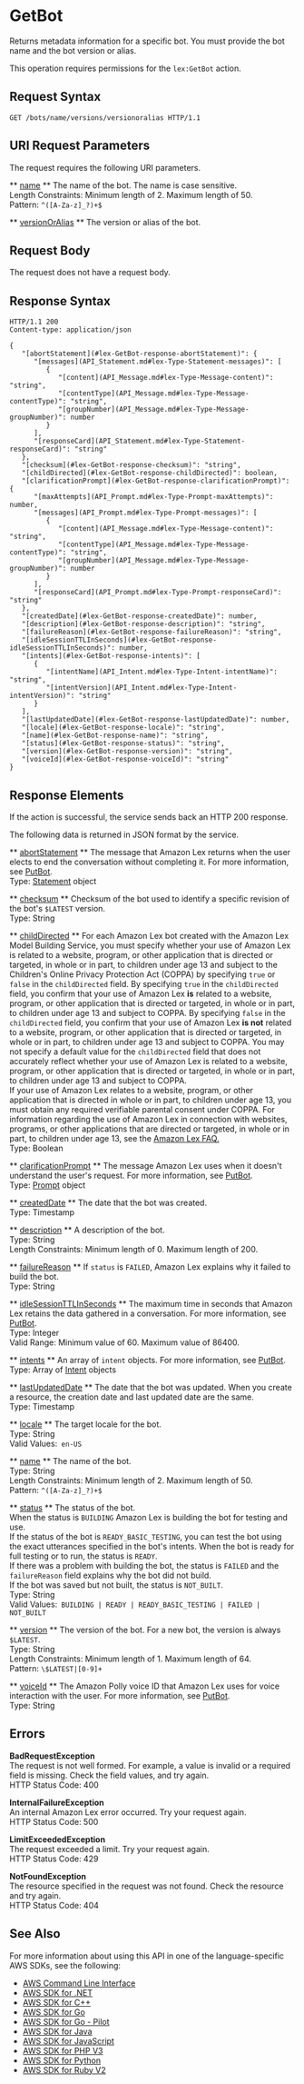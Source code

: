 # GetBot<a name="API_GetBot"></a>

Returns metadata information for a specific bot\. You must provide the bot name and the bot version or alias\. 

 This operation requires permissions for the `lex:GetBot` action\. 

## Request Syntax<a name="API_GetBot_RequestSyntax"></a>

```
GET /bots/name/versions/versionoralias HTTP/1.1
```

## URI Request Parameters<a name="API_GetBot_RequestParameters"></a>

The request requires the following URI parameters\.

 ** [name](#API_GetBot_RequestSyntax) **   <a name="lex-GetBot-request-name"></a>
The name of the bot\. The name is case sensitive\.   
Length Constraints: Minimum length of 2\. Maximum length of 50\.  
Pattern: `^([A-Za-z]_?)+$` 

 ** [versionOrAlias](#API_GetBot_RequestSyntax) **   <a name="lex-GetBot-request-versionOrAlias"></a>
The version or alias of the bot\.

## Request Body<a name="API_GetBot_RequestBody"></a>

The request does not have a request body\.

## Response Syntax<a name="API_GetBot_ResponseSyntax"></a>

```
HTTP/1.1 200
Content-type: application/json

{
   "[abortStatement](#lex-GetBot-response-abortStatement)": { 
      "[messages](API_Statement.md#lex-Type-Statement-messages)": [ 
         { 
            "[content](API_Message.md#lex-Type-Message-content)": "string",
            "[contentType](API_Message.md#lex-Type-Message-contentType)": "string",
            "[groupNumber](API_Message.md#lex-Type-Message-groupNumber)": number
         }
      ],
      "[responseCard](API_Statement.md#lex-Type-Statement-responseCard)": "string"
   },
   "[checksum](#lex-GetBot-response-checksum)": "string",
   "[childDirected](#lex-GetBot-response-childDirected)": boolean,
   "[clarificationPrompt](#lex-GetBot-response-clarificationPrompt)": { 
      "[maxAttempts](API_Prompt.md#lex-Type-Prompt-maxAttempts)": number,
      "[messages](API_Prompt.md#lex-Type-Prompt-messages)": [ 
         { 
            "[content](API_Message.md#lex-Type-Message-content)": "string",
            "[contentType](API_Message.md#lex-Type-Message-contentType)": "string",
            "[groupNumber](API_Message.md#lex-Type-Message-groupNumber)": number
         }
      ],
      "[responseCard](API_Prompt.md#lex-Type-Prompt-responseCard)": "string"
   },
   "[createdDate](#lex-GetBot-response-createdDate)": number,
   "[description](#lex-GetBot-response-description)": "string",
   "[failureReason](#lex-GetBot-response-failureReason)": "string",
   "[idleSessionTTLInSeconds](#lex-GetBot-response-idleSessionTTLInSeconds)": number,
   "[intents](#lex-GetBot-response-intents)": [ 
      { 
         "[intentName](API_Intent.md#lex-Type-Intent-intentName)": "string",
         "[intentVersion](API_Intent.md#lex-Type-Intent-intentVersion)": "string"
      }
   ],
   "[lastUpdatedDate](#lex-GetBot-response-lastUpdatedDate)": number,
   "[locale](#lex-GetBot-response-locale)": "string",
   "[name](#lex-GetBot-response-name)": "string",
   "[status](#lex-GetBot-response-status)": "string",
   "[version](#lex-GetBot-response-version)": "string",
   "[voiceId](#lex-GetBot-response-voiceId)": "string"
}
```

## Response Elements<a name="API_GetBot_ResponseElements"></a>

If the action is successful, the service sends back an HTTP 200 response\.

The following data is returned in JSON format by the service\.

 ** [abortStatement](#API_GetBot_ResponseSyntax) **   <a name="lex-GetBot-response-abortStatement"></a>
The message that Amazon Lex returns when the user elects to end the conversation without completing it\. For more information, see [PutBot](API_PutBot.md)\.  
Type: [Statement](API_Statement.md) object

 ** [checksum](#API_GetBot_ResponseSyntax) **   <a name="lex-GetBot-response-checksum"></a>
Checksum of the bot used to identify a specific revision of the bot's `$LATEST` version\.  
Type: String

 ** [childDirected](#API_GetBot_ResponseSyntax) **   <a name="lex-GetBot-response-childDirected"></a>
For each Amazon Lex bot created with the Amazon Lex Model Building Service, you must specify whether your use of Amazon Lex is related to a website, program, or other application that is directed or targeted, in whole or in part, to children under age 13 and subject to the Children's Online Privacy Protection Act \(COPPA\) by specifying `true` or `false` in the `childDirected` field\. By specifying `true` in the `childDirected` field, you confirm that your use of Amazon Lex **is** related to a website, program, or other application that is directed or targeted, in whole or in part, to children under age 13 and subject to COPPA\. By specifying `false` in the `childDirected` field, you confirm that your use of Amazon Lex **is not** related to a website, program, or other application that is directed or targeted, in whole or in part, to children under age 13 and subject to COPPA\. You may not specify a default value for the `childDirected` field that does not accurately reflect whether your use of Amazon Lex is related to a website, program, or other application that is directed or targeted, in whole or in part, to children under age 13 and subject to COPPA\.  
If your use of Amazon Lex relates to a website, program, or other application that is directed in whole or in part, to children under age 13, you must obtain any required verifiable parental consent under COPPA\. For information regarding the use of Amazon Lex in connection with websites, programs, or other applications that are directed or targeted, in whole or in part, to children under age 13, see the [Amazon Lex FAQ\.](https://aws.amazon.com/lex/faqs#data-security)   
Type: Boolean

 ** [clarificationPrompt](#API_GetBot_ResponseSyntax) **   <a name="lex-GetBot-response-clarificationPrompt"></a>
The message Amazon Lex uses when it doesn't understand the user's request\. For more information, see [PutBot](API_PutBot.md)\.   
Type: [Prompt](API_Prompt.md) object

 ** [createdDate](#API_GetBot_ResponseSyntax) **   <a name="lex-GetBot-response-createdDate"></a>
The date that the bot was created\.  
Type: Timestamp

 ** [description](#API_GetBot_ResponseSyntax) **   <a name="lex-GetBot-response-description"></a>
A description of the bot\.  
Type: String  
Length Constraints: Minimum length of 0\. Maximum length of 200\.

 ** [failureReason](#API_GetBot_ResponseSyntax) **   <a name="lex-GetBot-response-failureReason"></a>
If `status` is `FAILED`, Amazon Lex explains why it failed to build the bot\.  
Type: String

 ** [idleSessionTTLInSeconds](#API_GetBot_ResponseSyntax) **   <a name="lex-GetBot-response-idleSessionTTLInSeconds"></a>
The maximum time in seconds that Amazon Lex retains the data gathered in a conversation\. For more information, see [PutBot](API_PutBot.md)\.  
Type: Integer  
Valid Range: Minimum value of 60\. Maximum value of 86400\.

 ** [intents](#API_GetBot_ResponseSyntax) **   <a name="lex-GetBot-response-intents"></a>
An array of `intent` objects\. For more information, see [PutBot](API_PutBot.md)\.  
Type: Array of [Intent](API_Intent.md) objects

 ** [lastUpdatedDate](#API_GetBot_ResponseSyntax) **   <a name="lex-GetBot-response-lastUpdatedDate"></a>
The date that the bot was updated\. When you create a resource, the creation date and last updated date are the same\.   
Type: Timestamp

 ** [locale](#API_GetBot_ResponseSyntax) **   <a name="lex-GetBot-response-locale"></a>
 The target locale for the bot\.   
Type: String  
Valid Values:` en-US` 

 ** [name](#API_GetBot_ResponseSyntax) **   <a name="lex-GetBot-response-name"></a>
The name of the bot\.  
Type: String  
Length Constraints: Minimum length of 2\. Maximum length of 50\.  
Pattern: `^([A-Za-z]_?)+$` 

 ** [status](#API_GetBot_ResponseSyntax) **   <a name="lex-GetBot-response-status"></a>
The status of the bot\.   
When the status is `BUILDING` Amazon Lex is building the bot for testing and use\.  
If the status of the bot is `READY_BASIC_TESTING`, you can test the bot using the exact utterances specified in the bot's intents\. When the bot is ready for full testing or to run, the status is `READY`\.  
If there was a problem with building the bot, the status is `FAILED` and the `failureReason` field explains why the bot did not build\.  
If the bot was saved but not built, the status is `NOT_BUILT`\.  
Type: String  
Valid Values:` BUILDING | READY | READY_BASIC_TESTING | FAILED | NOT_BUILT` 

 ** [version](#API_GetBot_ResponseSyntax) **   <a name="lex-GetBot-response-version"></a>
The version of the bot\. For a new bot, the version is always `$LATEST`\.  
Type: String  
Length Constraints: Minimum length of 1\. Maximum length of 64\.  
Pattern: `\$LATEST|[0-9]+` 

 ** [voiceId](#API_GetBot_ResponseSyntax) **   <a name="lex-GetBot-response-voiceId"></a>
The Amazon Polly voice ID that Amazon Lex uses for voice interaction with the user\. For more information, see [PutBot](API_PutBot.md)\.  
Type: String

## Errors<a name="API_GetBot_Errors"></a>

 **BadRequestException**   
The request is not well formed\. For example, a value is invalid or a required field is missing\. Check the field values, and try again\.  
HTTP Status Code: 400

 **InternalFailureException**   
An internal Amazon Lex error occurred\. Try your request again\.  
HTTP Status Code: 500

 **LimitExceededException**   
The request exceeded a limit\. Try your request again\.  
HTTP Status Code: 429

 **NotFoundException**   
The resource specified in the request was not found\. Check the resource and try again\.  
HTTP Status Code: 404

## See Also<a name="API_GetBot_SeeAlso"></a>

For more information about using this API in one of the language\-specific AWS SDKs, see the following:
+  [AWS Command Line Interface](https://docs.aws.amazon.com/goto/aws-cli/lex-models-2017-04-19/GetBot) 
+  [AWS SDK for \.NET](https://docs.aws.amazon.com/goto/DotNetSDKV3/lex-models-2017-04-19/GetBot) 
+  [AWS SDK for C\+\+](https://docs.aws.amazon.com/goto/SdkForCpp/lex-models-2017-04-19/GetBot) 
+  [AWS SDK for Go](https://docs.aws.amazon.com/goto/SdkForGoV1/lex-models-2017-04-19/GetBot) 
+  [AWS SDK for Go \- Pilot](https://docs.aws.amazon.com/goto/SdkForGoPilot/lex-models-2017-04-19/GetBot) 
+  [AWS SDK for Java](https://docs.aws.amazon.com/goto/SdkForJava/lex-models-2017-04-19/GetBot) 
+  [AWS SDK for JavaScript](https://docs.aws.amazon.com/goto/AWSJavaScriptSDK/lex-models-2017-04-19/GetBot) 
+  [AWS SDK for PHP V3](https://docs.aws.amazon.com/goto/SdkForPHPV3/lex-models-2017-04-19/GetBot) 
+  [AWS SDK for Python](https://docs.aws.amazon.com/goto/boto3/lex-models-2017-04-19/GetBot) 
+  [AWS SDK for Ruby V2](https://docs.aws.amazon.com/goto/SdkForRubyV2/lex-models-2017-04-19/GetBot) 